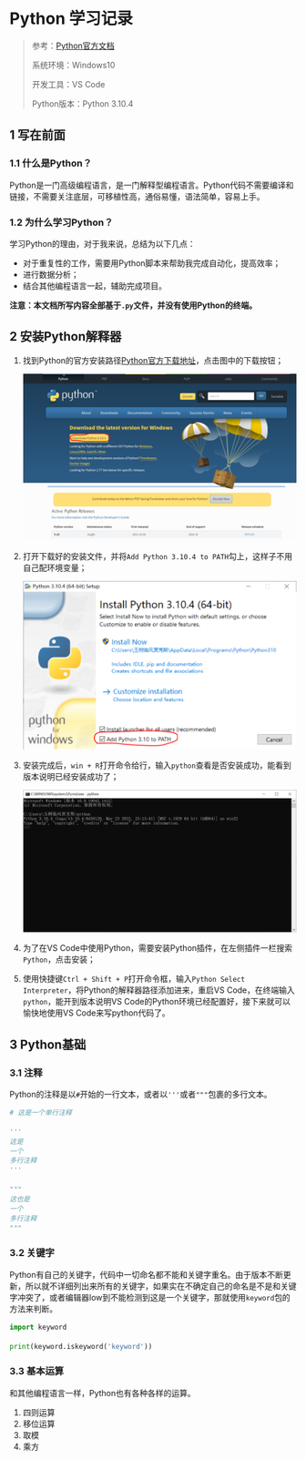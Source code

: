 # Python 学习记录

> 参考：[Python官方文档](https://docs.python.org/ "Python 3.10 官方文档")
>
> 系统环境：Windows10
>
> 开发工具：VS Code
>
> Python版本：Python 3.10.4

## 1 写在前面

### 1.1 什么是Python？

Python是一门高级编程语言，是一门解释型编程语言。Python代码不需要编译和链接，不需要关注底层，可移植性高，通俗易懂，语法简单，容易上手。

### 1.2 为什么学习Python？

学习Python的理由，对于我来说，总结为以下几点：

- 对于重复性的工作，需要用Python脚本来帮助我完成自动化，提高效率；
- 进行数据分析；
- 结合其他编程语言一起，辅助完成项目。

**注意：本文档所写内容全部基于`.py`文件，并没有使用Python的终端。**

## 2 安装Python解释器

1. 找到Python的官方安装路径[Python官方下载地址](https://www.python.org/downloads/)，点击图中的下载按钮；

   ![图1 Python官方下载页面](./images/python_download.png "Python官方下载页面")

2. 打开下载好的安装文件，并将`Add Python 3.10.4 to PATH`勾上，这样子不用自己配环境变量；

   ![图2 Python安装页面](./images/PythonInstall.png "Python安装页面")

3. 安装完成后，`win + R`打开命令给行，输入`python`查看是否安装成功，能看到版本说明已经安装成功了；

   ![图3 Python安装成功](./images/PythonInstallSucceed.png "Python安装成功")

4. 为了在VS Code中使用Python，需要安装Python插件，在左侧插件一栏搜索`Python`，点击安装；

5. 使用快捷键`Ctrl + Shift + P`打开命令框，输入`Python Select Interpreter`，将Python的解释器路径添加进来，重启VS Code，在终端输入`python`，能开到版本说明VS Code的Python环境已经配置好，接下来就可以愉快地使用VS Code来写python代码了。

## 3 Python基础

### 3.1 注释

Python的注释是以`#`开始的一行文本，或者以`'''`或者`"""`包裹的多行文本。

```python
# 这是一个单行注释

'''
这是
一个
多行注释
'''

"""
这也是
一个
多行注释
"""
```

### 3.2 关键字

Python有自己的关键字，代码中一切命名都不能和关键字重名。由于版本不断更新，所以就不详细列出来所有的关键字，如果实在不确定自己的命名是不是和关键字冲突了，或者编辑器low到不能检测到这是一个关键字，那就使用`keyword`包的方法来判断。

```python
import keyword

print(keyword.iskeyword('keyword'))
```

### 3.3 基本运算

和其他编程语言一样，Python也有各种各样的运算。

1. 四则运算
2. 移位运算
3. 取模
4. 乘方



